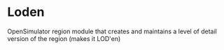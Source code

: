# Loden
OpenSimulator region module that creates and maintains a level of detail version of the region (makes it LOD'en)

